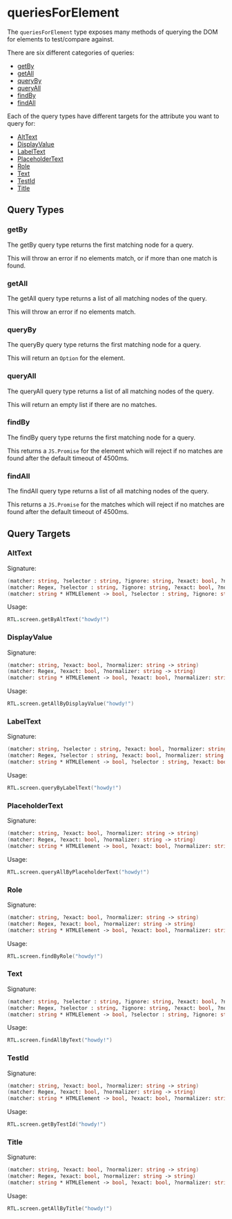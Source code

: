 # queriesForElement

The `queriesForElement` type exposes many methods of querying
the DOM for elements to test/compare against.

There are six different categories of queries:
 * [getBy](#getby)
 * [getAll](#getall)
 * [queryBy](#queryby)
 * [queryAll](#queryall)
 * [findBy](#findby)
 * [findAll](#findall)

Each of the query types have different targets for the attribute 
you want to query for:
 * [AltText](#alttext)
 * [DisplayValue](#displayvalue)
 * [LabelText](#labeltext)
 * [PlaceholderText](#placeholdertext)
 * [Role](#role)
 * [Text](#text)
 * [TestId](#testid)
 * [Title](#title)

## Query Types

### getBy

The getBy query type returns the first matching node for a
query. 
 
This will throw an error if no elements match, or
if more than one match is found.

### getAll

The getAll query type returns a list of all matching nodes
of the query. 
 
This will throw an error if no elements match.

### queryBy

The queryBy query type returns the first matching node for a
query. 
 
This will return an `Option` for the element.

### queryAll

The queryAll query type returns a list of all matching nodes
of the query. 
 
This will return an empty list if there are no matches.

### findBy

The findBy query type returns the first matching node for a
query. 
 
This returns a `JS.Promise` for the element which will reject
if no matches are found after the default timeout of 4500ms.

### findAll

The findAll query type returns a list of all matching nodes
of the query. 
 
This returns a `JS.Promise` for the matches which will reject
if no matches are found after the default timeout of 4500ms.

## Query Targets

### AltText

Signature:
```fsharp
(matcher: string, ?selector : string, ?ignore: string, ?exact: bool, ?normalizer: string -> string)
(matcher: Regex, ?selector : string, ?ignore: string, ?exact: bool, ?normalizer: string -> string)
(matcher: string * HTMLElement -> bool, ?selector : string, ?ignore: string, ?exact: bool, ?normalizer: string -> string)
```

Usage:
```fsharp
RTL.screen.getByAltText("howdy!")
```

### DisplayValue

Signature:
```fsharp
(matcher: string, ?exact: bool, ?normalizer: string -> string)
(matcher: Regex, ?exact: bool, ?normalizer: string -> string)
(matcher: string * HTMLElement -> bool, ?exact: bool, ?normalizer: string -> string)
```

Usage:
```fsharp
RTL.screen.getAllByDisplayValue("howdy!")
```

### LabelText

Signature:
```fsharp
(matcher: string, ?selector : string, ?exact: bool, ?normalizer: string -> string)
(matcher: Regex, ?selector : string, ?exact: bool, ?normalizer: string -> string)
(matcher: string * HTMLElement -> bool, ?selector : string, ?exact: bool, ?normalizer: string -> string)
```

Usage:
```fsharp
RTL.screen.queryByLabelText("howdy!")
```

### PlaceholderText

Signature:
```fsharp
(matcher: string, ?exact: bool, ?normalizer: string -> string)
(matcher: Regex, ?exact: bool, ?normalizer: string -> string)
(matcher: string * HTMLElement -> bool, ?exact: bool, ?normalizer: string -> string)
```

Usage:
```fsharp
RTL.screen.queryAllByPlaceholderText("howdy!")
```

### Role

Signature:
```fsharp
(matcher: string, ?exact: bool, ?normalizer: string -> string)
(matcher: Regex, ?exact: bool, ?normalizer: string -> string)
(matcher: string * HTMLElement -> bool, ?exact: bool, ?normalizer: string -> string)
```

Usage:
```fsharp
RTL.screen.findByRole("howdy!")
```

### Text

Signature:
```fsharp
(matcher: string, ?selector : string, ?ignore: string, ?exact: bool, ?normalizer: string -> string)
(matcher: Regex, ?selector : string, ?ignore: string, ?exact: bool, ?normalizer: string -> string)
(matcher: string * HTMLElement -> bool, ?selector : string, ?ignore: string, ?exact: bool, ?normalizer: string -> string)
```

Usage:
```fsharp
RTL.screen.findAllByText("howdy!")
```

### TestId

Signature:
```fsharp
(matcher: string, ?exact: bool, ?normalizer: string -> string)
(matcher: Regex, ?exact: bool, ?normalizer: string -> string)
(matcher: string * HTMLElement -> bool, ?exact: bool, ?normalizer: string -> string)
```

Usage:
```fsharp
RTL.screen.getByTestId("howdy!")
```

### Title

Signature:
```fsharp
(matcher: string, ?exact: bool, ?normalizer: string -> string)
(matcher: Regex, ?exact: bool, ?normalizer: string -> string)
(matcher: string * HTMLElement -> bool, ?exact: bool, ?normalizer: string -> string)
```

Usage:
```fsharp
RTL.screen.getAllByTitle("howdy!")
```

